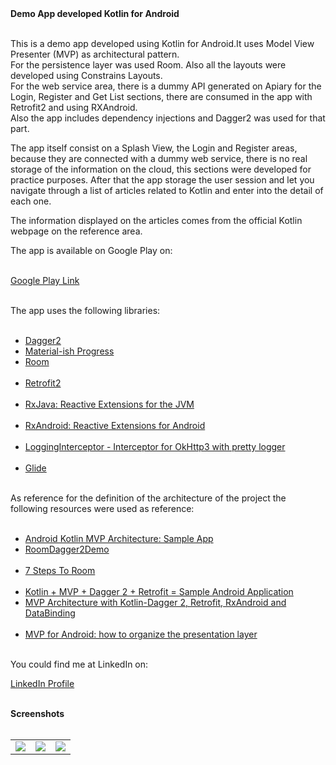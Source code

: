 <title>Kotlin MVP</title>

<body>
<b>Demo App developed Kotlin for Android</b></br></br>

This is a demo app developed using Kotlin for Android.It uses Model View Presenter (MVP) as architectural pattern.</br>
For the persistence layer was used Room. Also all the layouts were developed using Constrains Layouts.</br>
For the web service area, there is a dummy API generated on Apiary for the Login, Register and Get List sections, there are consumed in the app with Retrofit2 and using RXAndroid.</br>
Also the app includes dependency injections and Dagger2 was used for that part.</br>

The app itself consist on a Splash View, the Login and Register areas, because they are connected with a dummy web service, there is no real storage of the information on the cloud, this sections were developed for practice purposes. After that the app storage the user session and let you navigate through a list of articles related to Kotlin and enter into the detail of each one.</br>

The information displayed on the articles comes from the official Kotlin webpage on the reference area.</br>

The app is available on Google Play on:</br></br>

<a href="https://play.google.com/store/apps/details?id=com.josegrillo.kotlinmvp">Google Play Link</a></br></br>

The app uses the following libraries:</br></br>

- <a href="https://github.com/google/dagger">Dagger2</a></br>
- <a href="https://github.com/pnikosis/materialish-progress">Material-ish Progress</a></br>
- <a href="https://developer.android.com/topic/libraries/architecture/adding-components">Room</a></br></br>
- <a href="https://github.com/square/retrofit">Retrofit2</a></br></br>
- <a href="https://github.com/ReactiveX/RxJava">RxJava: Reactive Extensions for the JVM</a></br></br>
- <a href="https://github.com/ReactiveX/RxAndroid">RxAndroid: Reactive Extensions for Android</a></br></br>
- <a href="https://github.com/ihsanbal/LoggingInterceptor">LoggingInterceptor - Interceptor for OkHttp3 with pretty logger</a></br></br>
- <a href="https://github.com/bumptech/glide">Glide</a></br></br>

As reference for the definition of the architecture of the project the following resources were used as reference:</br></br>

- <a href="https://github.com/MindorksOpenSource/android-kotlin-mvp-architecture">Android Kotlin MVP Architecture: Sample App</a></br>
- <a href="https://github.com/mcatta/RoomDagger2Demo">RoomDagger2Demo</a></br></br>
- <a href="https://medium.com/google-developers/7-steps-to-room-27a5fe5f99b2">7 Steps To Room</a></br></br>
- <a href="https://medium.com/@ogulcan/kotlin-mvp-dagger-2-retrofit-sample-android-application-e6fe3af7acd">Kotlin + MVP + Dagger 2 + Retrofit = Sample Android Application</a></br>
- <a href="https://proandroiddev.com/mvp-architecture-with-kotlin-dagger-2-retrofit-rxandroid-and-databinding-17bffe27393d">MVP Architecture with Kotlin-Dagger 2, Retrofit, RxAndroid and DataBinding</a></br></br>
- <a href="https://antonioleiva.com/mvp-android/">MVP for Android: how to organize the presentation layer</a></br></br>

You could find me at LinkedIn on:</br></b>

<a href="https://www.linkedin.com/in/jos%C3%A9-enrique-grillo-hern%C3%A1ndez-4955645a/?locale=en_US">LinkedIn Profile</a></br></br>

<b>Screenshots</b></br></br>
<table>
<tr>
<td>
<img src="https://gitlab.com/grillo87/kotlin_mvp/raw/master/screenshots/Screenshot_1533822989.png">
</td>
<td>
<img src="https://gitlab.com/grillo87/kotlin_mvp/blob/master/screenshots/Screenshot_1533825907.png">
</td>
<td>
<img src="https://gitlab.com/grillo87/kotlin_mvp/blob/master/screenshots/Screenshot_1533825912.png">
</td>
</tr>
</table>


</body>
</html>